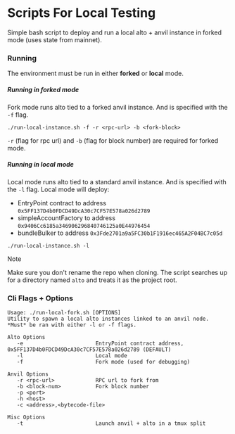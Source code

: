 # Scripts For Local Testing

Simple bash script to deploy and run a local alto + anvil instance in forked mode (uses state from mainnet).

### Running

The environment must be run in either **forked** or **local** mode.

##### Running in forked mode

Fork mode runs alto tied to a forked anvil instance. And is specified with the `-f` flag.

```
./run-local-instance.sh -f -r <rpc-url> -b <fork-block>
```

`-r` (flag for rpc url) and `-b` (flag for block number) are required for forked mode.

##### Running in local mode

Local mode runs alto tied to a standard anvil instance. And is specified with the `-l` flag.
Local mode will deploy:
- EntryPoint contract to address `0x5FF137D4b0FDCD49DcA30c7CF57E578a026d2789`
- simpleAccountFactory to address `0x9406Cc6185a346906296840746125a0E44976454`
- bundleBulker to address `0x3Fde2701a9a5FC30b1F1916ec465A2F04BC7c05d`

```console
./run-local-instance.sh -l
```

> [!NOTE]
> Make sure you don't rename the repo when cloning. The script searches up for a directory named `alto` and treats it as the project root.

### Cli Flags + Options

```console
Usage: ./run-local-fork.sh [OPTIONS]
Utility to spawn a local alto instances linked to an anvil node.
*Must* be ran with either -l or -f flags.

Alto Options
   -e                       EntryPoint contract address, 0x5FF137D4b0FDCD49DcA30c7CF57E578a026d2789 (DEFAULT)
   -l                       Local mode
   -f                       Fork mode (used for debugging)

Anvil Options
   -r <rpc-url>             RPC url to fork from
   -b <block-num>           Fork block number
   -p <port>
   -h <host>
   -c <address>,<bytecode-file>

Misc Options
   -t                       Launch anvil + alto in a tmux split
```
